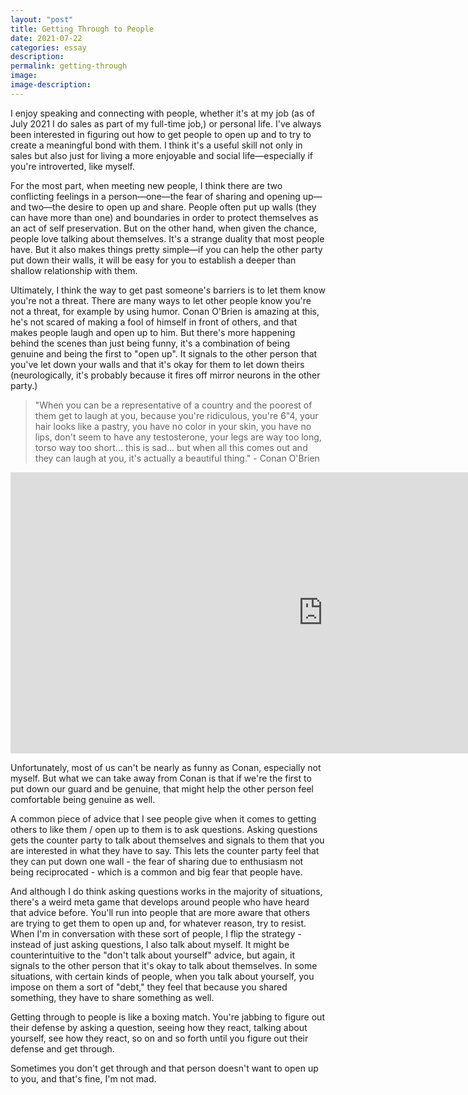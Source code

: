 ```yaml
---
layout: "post"
title: Getting Through to People
date: 2021-07-22
categories: essay
description:
permalink: getting-through
image:
image-description:
---
```


I enjoy speaking and connecting with people, whether it's at my job (as of July 2021 I do sales as part of my full-time job,) or personal life. I've always been interested in figuring out how to get people to open up and to try to create a meaningful bond with them. I think it's a useful skill not only in sales but also just for living a more enjoyable and social life—especially if you're introverted, like myself.

For the most part, when meeting new people, I think there are two conflicting feelings in a person—one—the fear of sharing and opening up—and two—the desire to open up and share. People often put up walls (they can have more than one) and boundaries in order to protect themselves as an act of self preservation. But on the other hand, when given the chance, people love talking about themselves. It's a strange duality that most people have. But it also makes things pretty simple—if you can help the other party put down their walls, it will be easy for you to establish a deeper than shallow relationship with them.

Ultimately, I think the way to get past someone's barriers is to let them know you're not a threat. There are many ways to let other people know you're not a threat, for example by using humor. Conan O'Brien is amazing at this, he's not scared of making a fool of himself in front of others, and that makes people laugh and open up to him. But there's more happening behind the scenes than just being funny, it's a combination of being genuine and being the first to "open up". It signals to the other person that you've let down your walls and that it's okay for them to let down theirs (neurologically, it's probably because it fires off mirror neurons in the other party.)

>"When you can be a representative of a country and the poorest of them get to laugh at you, because you're ridiculous, you're 6"4, your hair looks like a pastry, you have no color in your skin, you have no lips, don't seem to have any testosterone, your legs are way too long, torso way too short... this is sad... but when all this comes out and they can laugh at you, it's actually a beautiful thing." - Conan O'Brien

<iframe width="1000px" height="450px" src="https://www.youtube.com/embed/gCVZIpxUEhg?start=1605" title="YouTube video player" frameborder="0" allow="accelerometer; autoplay; clipboard-write; encrypted-media; gyroscope; picture-in-picture" allowfullscreen></iframe>

Unfortunately, most of us can't be nearly as funny as Conan, especially not myself. But what we can take away from Conan is that if we're the first to put down our guard and be genuine, that might help the other person feel comfortable being genuine as well.

A common piece of advice that I see people give when it comes to getting others to like them / open up to them is to ask questions. Asking questions gets the counter party to talk about themselves and signals to them that you are interested in what they have to say. This lets the counter party feel that they can put down one wall - the fear of sharing due to enthusiasm not being reciprocated - which is a common and big fear that people have.

And although I do think asking questions works in the majority of situations, there's a weird meta game that develops around people who have heard that advice before. You'll run into people that are more aware that others are trying to get them to open up and, for whatever reason, try to resist. When I'm in conversation with these sort of people, I flip the strategy - instead of just asking questions, I also talk about myself. It might be counterintuitive to the "don't talk about yourself" advice, but again, it signals to the other person that it's okay to talk about themselves. In  some situations, with certain kinds of people, when you talk about yourself, you impose on them a sort of "debt," they feel that because you shared something, they have to share something as well.

Getting through to people is like a boxing match. You're jabbing to figure out their defense by asking a question, seeing how they react, talking about yourself, see how they react, so on and so forth until you figure out their defense and get through.

Sometimes you don't get through and that person doesn't want to open up to you, and that's fine, I'm not mad.
